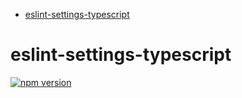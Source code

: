 <!-- START doctoc generated TOC please keep comment here to allow auto update -->
<!-- DON'T EDIT THIS SECTION, INSTEAD RE-RUN doctoc TO UPDATE -->

- [eslint-settings-typescript](#eslint-settings-typescript)

<!-- END doctoc generated TOC please keep comment here to allow auto update -->

# eslint-settings-typescript

[![npm version](https://img.shields.io/npm/v/@researchgate/eslint-settings-typescript.svg)](https://www.npmjs.com/package/@researchgate/eslint-settings-typescript)
